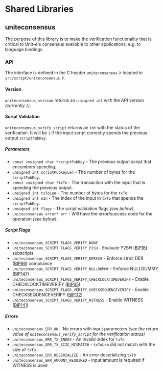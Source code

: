 Shared Libraries
================

## uniteconsensus

The purpose of this library is to make the verification functionality that is critical to Unit-e's consensus available to other applications, e.g. to language bindings.

### API

The interface is defined in the C header `uniteconsensus.h` located in  `src/script/uniteconsensus.h`.

#### Version

`uniteconsensus_version` returns an `unsigned int` with the API version *(currently `1`)*.

#### Script Validation

`uniteconsensus_verify_script` returns an `int` with the status of the verification. It will be `1` if the input script correctly spends the previous output `scriptPubKey`.

##### Parameters
- `const unsigned char *scriptPubKey` - The previous output script that encumbers spending.
- `unsigned int scriptPubKeyLen` - The number of bytes for the `scriptPubKey`.
- `const unsigned char *txTo` - The transaction with the input that is spending the previous output.
- `unsigned int txToLen` - The number of bytes for the `txTo`.
- `unsigned int nIn` - The index of the input in `txTo` that spends the `scriptPubKey`.
- `unsigned int flags` - The script validation flags *(see below)*.
- `uniteconsensus_error* err` - Will have the error/success code for the operation *(see below)*.

##### Script Flags
- `uniteconsensus_SCRIPT_FLAGS_VERIFY_NONE`
- `uniteconsensus_SCRIPT_FLAGS_VERIFY_P2SH` - Evaluate P2SH ([BIP16](https://github.com/unite/bips/blob/master/bip-0016.mediawiki)) subscripts
- `uniteconsensus_SCRIPT_FLAGS_VERIFY_DERSIG` - Enforce strict DER ([BIP66](https://github.com/unite/bips/blob/master/bip-0066.mediawiki)) compliance
- `uniteconsensus_SCRIPT_FLAGS_VERIFY_NULLDUMMY` - Enforce NULLDUMMY ([BIP147](https://github.com/unite/bips/blob/master/bip-0147.mediawiki))
- `uniteconsensus_SCRIPT_FLAGS_VERIFY_CHECKLOCKTIMEVERIFY` - Enable CHECKLOCKTIMEVERIFY ([BIP65](https://github.com/unite/bips/blob/master/bip-0065.mediawiki))
- `uniteconsensus_SCRIPT_FLAGS_VERIFY_CHECKSEQUENCEVERIFY` - Enable CHECKSEQUENCEVERIFY ([BIP112](https://github.com/unite/bips/blob/master/bip-0112.mediawiki))
- `uniteconsensus_SCRIPT_FLAGS_VERIFY_WITNESS` - Enable WITNESS ([BIP141](https://github.com/unite/bips/blob/master/bip-0141.mediawiki))

##### Errors
- `uniteconsensus_ERR_OK` - No errors with input parameters *(see the return value of `uniteconsensus_verify_script` for the verification status)*
- `uniteconsensus_ERR_TX_INDEX` - An invalid index for `txTo`
- `uniteconsensus_ERR_TX_SIZE_MISMATCH` - `txToLen` did not match with the size of `txTo`
- `uniteconsensus_ERR_DESERIALIZE` - An error deserializing `txTo`
- `uniteconsensus_ERR_AMOUNT_REQUIRED` - Input amount is required if WITNESS is used
